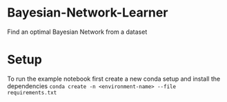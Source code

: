 # Bayesian-Network-Learner
Find an optimal Bayesian Network from a dataset


# Setup
To run the example notebook first create a new conda setup and install the dependencies
```conda create -n <environment-name> --file requirements.txt```
